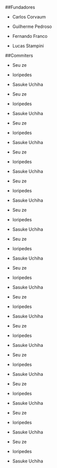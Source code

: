 ##Fundadores

- Carlos Corvaum

- Guilherme Pedroso

- Fernando Franco

- Lucas Stampini

##Commiters

- Seu ze

- Ioripedes

- Sasuke Uchiha

- Seu ze

- Ioripedes

- Sasuke Uchiha

- Seu ze

- Ioripedes

- Sasuke Uchiha

- Seu ze

- Ioripedes

- Sasuke Uchiha

- Seu ze

- Ioripedes

- Sasuke Uchiha

- Seu ze

- Ioripedes

- Sasuke Uchiha

- Seu ze

- Ioripedes

- Sasuke Uchiha

- Seu ze

- Ioripedes

- Sasuke Uchiha

- Seu ze

- Ioripedes

- Sasuke Uchiha

- Seu ze

- Ioripedes

- Sasuke Uchiha

- Seu ze

- Ioripedes

- Sasuke Uchiha

- Seu ze

- Ioripedes

- Sasuke Uchiha

- Seu ze

- Ioripedes

- Sasuke Uchiha

- Seu ze

- Ioripedes

- Sasuke Uchiha